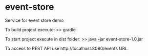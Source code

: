 event-store
===========

Service for event store demo

To build project execute:
	>> gradle

To start project execute in dist folder:
	>> java -jar event-store-1.0.jar

To access to REST API use http://localhost:8080/events URL.